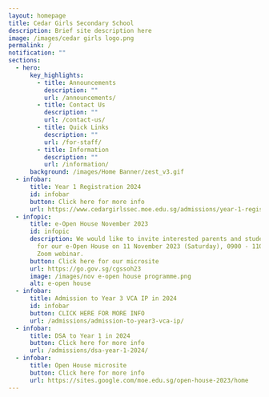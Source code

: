 ```yaml
---
layout: homepage
title: Cedar Girls Secondary School
description: Brief site description here
image: /images/cedar girls logo.png
permalink: /
notification: ""
sections:
  - hero:
      key_highlights:
        - title: Announcements
          description: ""
          url: /announcements/
        - title: Contact Us
          description: ""
          url: /contact-us/
        - title: Quick Links
          description: ""
          url: /for-staff/
        - title: Information
          description: ""
          url: /information/
      background: /images/Home Banner/zest_v3.gif
  - infobar:
      title: Year 1 Registration 2024
      id: infobar
      button: Click here for more info
      url: https://www.cedargirlssec.moe.edu.sg/admissions/year-1-registration-exercise-2024/
  - infopic:
      title: e-Open House November 2023
      id: infopic
      description: We would like to invite interested parents and students to join us
        for our e-Open House on 11 November 2023 (Saturday), 0900 - 1100 via
        Zoom webinar.
      button: Click here for our microsite
      url: https://go.gov.sg/cgssoh23
      image: /images/nov e-open house programme.png
      alt: e-open house
  - infobar:
      title: Admission to Year 3 VCA IP in 2024
      id: infobar
      button: CLICK HERE FOR MORE INFO
      url: /admissions/admission-to-year3-vca-ip/
  - infobar:
      title: DSA to Year 1 in 2024
      button: Click here for more info
      url: /admissions/dsa-year-1-2024/
  - infobar:
      title: Open House microsite
      button: Click here for more info
      url: https://sites.google.com/moe.edu.sg/open-house-2023/home
---
```

